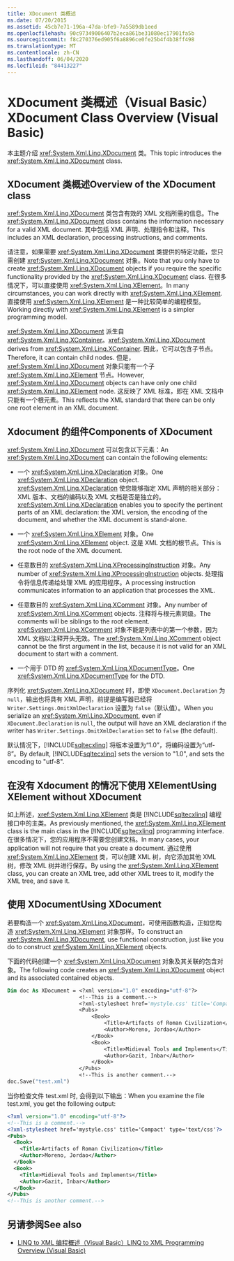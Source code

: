 ```yaml
---
title: XDocument 类概述
ms.date: 07/20/2015
ms.assetid: 45cb7e71-196a-47da-bfe9-7a5589db1eed
ms.openlocfilehash: 90c97349006407b2eca861be31080ec17901fa5b
ms.sourcegitcommit: f8c270376ed905f6a8896ce0fe25b4f4b38ff498
ms.translationtype: MT
ms.contentlocale: zh-CN
ms.lasthandoff: 06/04/2020
ms.locfileid: "84413227"
---
```

# <a name="xdocument-class-overview-visual-basic"></a><span data-ttu-id="33800-102">XDocument 类概述（Visual Basic）</span><span class="sxs-lookup"><span data-stu-id="33800-102">XDocument Class Overview (Visual Basic)</span></span>
<span data-ttu-id="33800-103">本主题介绍 <xref:System.Xml.Linq.XDocument> 类。</span><span class="sxs-lookup"><span data-stu-id="33800-103">This topic introduces the <xref:System.Xml.Linq.XDocument> class.</span></span>  
  
## <a name="overview-of-the-xdocument-class"></a><span data-ttu-id="33800-104">XDocument 类概述</span><span class="sxs-lookup"><span data-stu-id="33800-104">Overview of the XDocument class</span></span>  
 <span data-ttu-id="33800-105"><xref:System.Xml.Linq.XDocument> 类包含有效的 XML 文档所需的信息。</span><span class="sxs-lookup"><span data-stu-id="33800-105">The <xref:System.Xml.Linq.XDocument> class contains the information necessary for a valid XML document.</span></span> <span data-ttu-id="33800-106">其中包括 XML 声明、处理指令和注释。</span><span class="sxs-lookup"><span data-stu-id="33800-106">This includes an XML declaration, processing instructions, and comments.</span></span>  
  
 <span data-ttu-id="33800-107">请注意，如果需要 <xref:System.Xml.Linq.XDocument> 类提供的特定功能，您只需创建 <xref:System.Xml.Linq.XDocument> 对象。</span><span class="sxs-lookup"><span data-stu-id="33800-107">Note that you only have to create <xref:System.Xml.Linq.XDocument> objects if you require the specific functionality provided by the <xref:System.Xml.Linq.XDocument> class.</span></span> <span data-ttu-id="33800-108">在很多情况下，可以直接使用 <xref:System.Xml.Linq.XElement>。</span><span class="sxs-lookup"><span data-stu-id="33800-108">In many circumstances, you can work directly with <xref:System.Xml.Linq.XElement>.</span></span> <span data-ttu-id="33800-109">直接使用 <xref:System.Xml.Linq.XElement> 是一种比较简单的编程模型。</span><span class="sxs-lookup"><span data-stu-id="33800-109">Working directly with <xref:System.Xml.Linq.XElement> is a simpler programming model.</span></span>  
  
 <span data-ttu-id="33800-110"><xref:System.Xml.Linq.XDocument> 派生自 <xref:System.Xml.Linq.XContainer>。</span><span class="sxs-lookup"><span data-stu-id="33800-110"><xref:System.Xml.Linq.XDocument> derives from <xref:System.Xml.Linq.XContainer>.</span></span> <span data-ttu-id="33800-111">因此，它可以包含子节点。</span><span class="sxs-lookup"><span data-stu-id="33800-111">Therefore, it can contain child nodes.</span></span> <span data-ttu-id="33800-112">但是，<xref:System.Xml.Linq.XDocument> 对象只能有一个子 <xref:System.Xml.Linq.XElement> 节点。</span><span class="sxs-lookup"><span data-stu-id="33800-112">However, <xref:System.Xml.Linq.XDocument> objects can have only one child <xref:System.Xml.Linq.XElement> node.</span></span> <span data-ttu-id="33800-113">这反映了 XML 标准，即在 XML 文档中只能有一个根元素。</span><span class="sxs-lookup"><span data-stu-id="33800-113">This reflects the XML standard that there can be only one root element in an XML document.</span></span>  
  
## <a name="components-of-xdocument"></a><span data-ttu-id="33800-114">Xdocument 的组件</span><span class="sxs-lookup"><span data-stu-id="33800-114">Components of XDocument</span></span>  
 <span data-ttu-id="33800-115"><xref:System.Xml.Linq.XDocument> 可以包含以下元素：</span><span class="sxs-lookup"><span data-stu-id="33800-115">An <xref:System.Xml.Linq.XDocument> can contain the following elements:</span></span>  
  
- <span data-ttu-id="33800-116">一个 <xref:System.Xml.Linq.XDeclaration> 对象。</span><span class="sxs-lookup"><span data-stu-id="33800-116">One <xref:System.Xml.Linq.XDeclaration> object.</span></span> <span data-ttu-id="33800-117"><xref:System.Xml.Linq.XDeclaration> 使您能够指定 XML 声明的相关部分：XML 版本、文档的编码以及 XML 文档是否是独立的。</span><span class="sxs-lookup"><span data-stu-id="33800-117"><xref:System.Xml.Linq.XDeclaration> enables you to specify the pertinent parts of an XML declaration: the XML version, the encoding of the document, and whether the XML document is stand-alone.</span></span>  
  
- <span data-ttu-id="33800-118">一个 <xref:System.Xml.Linq.XElement> 对象。</span><span class="sxs-lookup"><span data-stu-id="33800-118">One <xref:System.Xml.Linq.XElement> object.</span></span> <span data-ttu-id="33800-119">这是 XML 文档的根节点。</span><span class="sxs-lookup"><span data-stu-id="33800-119">This is the root node of the XML document.</span></span>  
  
- <span data-ttu-id="33800-120">任意数目的 <xref:System.Xml.Linq.XProcessingInstruction> 对象。</span><span class="sxs-lookup"><span data-stu-id="33800-120">Any number of <xref:System.Xml.Linq.XProcessingInstruction> objects.</span></span> <span data-ttu-id="33800-121">处理指令将信息传递给处理 XML 的应用程序。</span><span class="sxs-lookup"><span data-stu-id="33800-121">A processing instruction communicates information to an application that processes the XML.</span></span>  
  
- <span data-ttu-id="33800-122">任意数目的 <xref:System.Xml.Linq.XComment> 对象。</span><span class="sxs-lookup"><span data-stu-id="33800-122">Any number of <xref:System.Xml.Linq.XComment> objects.</span></span> <span data-ttu-id="33800-123">注释将与根元素同级。</span><span class="sxs-lookup"><span data-stu-id="33800-123">The comments will be siblings to the root element.</span></span> <span data-ttu-id="33800-124"><xref:System.Xml.Linq.XComment> 对象不能是列表中的第一个参数，因为 XML 文档以注释开头无效。</span><span class="sxs-lookup"><span data-stu-id="33800-124">The <xref:System.Xml.Linq.XComment> object cannot be the first argument in the list, because it is not valid for an XML document to start with a comment.</span></span>  
  
- <span data-ttu-id="33800-125">一个用于 DTD 的 <xref:System.Xml.Linq.XDocumentType>。</span><span class="sxs-lookup"><span data-stu-id="33800-125">One <xref:System.Xml.Linq.XDocumentType> for the DTD.</span></span>  
  
 <span data-ttu-id="33800-126">序列化 <xref:System.Xml.Linq.XDocument> 时，即使 `XDocument.Declaration` 为 `null`，输出也将具有 XML 声明，前提是编写器已经将 `Writer.Settings.OmitXmlDeclaration` 设置为 `false`（默认值）。</span><span class="sxs-lookup"><span data-stu-id="33800-126">When you serialize an <xref:System.Xml.Linq.XDocument>, even if `XDocument.Declaration` is `null`, the output will have an XML declaration if the writer has `Writer.Settings.OmitXmlDeclaration` set to `false` (the default).</span></span>  
  
 <span data-ttu-id="33800-127">默认情况下，[!INCLUDE[sqltecxlinq](~/includes/sqltecxlinq-md.md)] 将版本设置为“1.0”，将编码设置为“utf-8”。</span><span class="sxs-lookup"><span data-stu-id="33800-127">By default, [!INCLUDE[sqltecxlinq](~/includes/sqltecxlinq-md.md)] sets the version to "1.0", and sets the encoding to "utf-8".</span></span>  
  
## <a name="using-xelement-without-xdocument"></a><span data-ttu-id="33800-128">在没有 Xdocument 的情况下使用 XElement</span><span class="sxs-lookup"><span data-stu-id="33800-128">Using XElement without XDocument</span></span>  
 <span data-ttu-id="33800-129">如上所述，<xref:System.Xml.Linq.XElement> 类是 [!INCLUDE[sqltecxlinq](~/includes/sqltecxlinq-md.md)] 编程接口中的主类。</span><span class="sxs-lookup"><span data-stu-id="33800-129">As previously mentioned, the <xref:System.Xml.Linq.XElement> class is the main class in the [!INCLUDE[sqltecxlinq](~/includes/sqltecxlinq-md.md)] programming interface.</span></span> <span data-ttu-id="33800-130">在很多情况下，您的应用程序不需要您创建文档。</span><span class="sxs-lookup"><span data-stu-id="33800-130">In many cases, your application will not require that you create a document.</span></span> <span data-ttu-id="33800-131">通过使用 <xref:System.Xml.Linq.XElement> 类，可以创建 XML 树，向它添加其他 XML 树，修改 XML 树并进行保存。</span><span class="sxs-lookup"><span data-stu-id="33800-131">By using the <xref:System.Xml.Linq.XElement> class, you can create an XML tree, add other XML trees to it, modify the XML tree, and save it.</span></span>  
  
## <a name="using-xdocument"></a><span data-ttu-id="33800-132">使用 XDocument</span><span class="sxs-lookup"><span data-stu-id="33800-132">Using XDocument</span></span>  
 <span data-ttu-id="33800-133">若要构造一个 <xref:System.Xml.Linq.XDocument>，可使用函数构造，正如您构造 <xref:System.Xml.Linq.XElement> 对象那样。</span><span class="sxs-lookup"><span data-stu-id="33800-133">To construct an <xref:System.Xml.Linq.XDocument>, use functional construction, just like you do to construct <xref:System.Xml.Linq.XElement> objects.</span></span>  
  
 <span data-ttu-id="33800-134">下面的代码创建一个 <xref:System.Xml.Linq.XDocument> 对象及其关联的包含对象。</span><span class="sxs-lookup"><span data-stu-id="33800-134">The following code creates an <xref:System.Xml.Linq.XDocument> object and its associated contained objects.</span></span>  
  
```vb  
Dim doc As XDocument = <?xml version="1.0" encoding="utf-8"?>  
                       <!--This is a comment.-->  
                       <?xml-stylesheet href='mystyle.css' title='Compact' type='text/css'?>  
                       <Pubs>  
                           <Book>  
                               <Title>Artifacts of Roman Civilization</Title>  
                               <Author>Moreno, Jordao</Author>  
                           </Book>  
                           <Book>  
                               <Title>Midieval Tools and Implements</Title>  
                               <Author>Gazit, Inbar</Author>  
                           </Book>  
                       </Pubs>  
                       <!--This is another comment.-->  
doc.Save("test.xml")  
```  
  
 <span data-ttu-id="33800-135">当你检查文件 test.xml 时, 会得到以下输出：</span><span class="sxs-lookup"><span data-stu-id="33800-135">When you examine the file test.xml, you get the following output:</span></span>  
  
```xml  
<?xml version="1.0" encoding="utf-8"?>  
<!--This is a comment.-->  
<?xml-stylesheet href='mystyle.css' title='Compact' type='text/css'?>  
<Pubs>  
  <Book>  
    <Title>Artifacts of Roman Civilization</Title>  
    <Author>Moreno, Jordao</Author>  
  </Book>  
  <Book>  
    <Title>Midieval Tools and Implements</Title>  
    <Author>Gazit, Inbar</Author>  
  </Book>  
</Pubs>  
<!--This is another comment.-->  
```  
  
## <a name="see-also"></a><span data-ttu-id="33800-136">另请参阅</span><span class="sxs-lookup"><span data-stu-id="33800-136">See also</span></span>

- [<span data-ttu-id="33800-137">LINQ to XML 编程概述（Visual Basic）</span><span class="sxs-lookup"><span data-stu-id="33800-137">LINQ to XML Programming Overview (Visual Basic)</span></span>](linq-to-xml-programming-overview.md)
